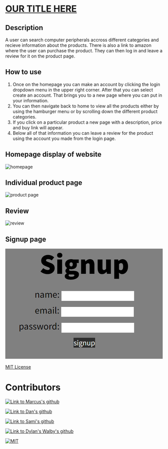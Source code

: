 <h1><a href="">OUR TITLE HERE</a></h1>


## Description

A user can search computer peripherals accross different categpries and recieve information about the products. There is also a link to amazon where the user can purchase the product. They can then log in and leave a review for it on the product page.

## How to use
1. Once on the homepage you can make an account by clicking the login dropdown menu in the upper right corner. After that you can select create an account. That brings you to a new page where you can put in your information.
2. You can then navigate back to home to view all the products either by using the hamburger menu or by scrolling down the different product categories.
3. If you click on a particular product a new page with a description, price and buy link will appear.
4. Below all of that information you can leave a review for the product using the account you made from the login page.

## Homepage display of website
![homepage]()

## Individual product page
![product page]()

## Review
![review]()

## Signup page
![sign up](./public/assets/readmeImages/signup-page.png)


<a href="https://opensource.org/licenses/MIT">MIT License</a>

# Contributors

[![Link to Marcus's github](https://img.shields.io/badge/Marcus%20-GitHub-blue)](https://github.com/Mwalbyy)

[![Link to Dan's github](https://img.shields.io/badge/Dan%20-GitHub-blue)](https://github.com/danchanyoungkim)

[![Link to Sami's github](https://img.shields.io/badge/Sami%20-GitHub-blue)](https://github.com/SamiF812)

[![Link to Dylan's Walby's github](https://img.shields.io/badge/Dylan%20-GitHub-blue)](https://github.com/dyl-17)

[![MIT](https://img.shields.io/badge/License%20-MIT-orange)](https://opensource.org/licenses/MIT)